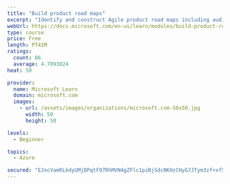 ```yaml
---
title: "Build product road maps"
excerpt: "Identify and construct Agile product road maps including audiences, prioritization, themes, milestones, epics, and user stories."
webUrl: https://docs.microsoft.com/en-us/learn/modules/build-product-roadmaps/
type: course
price: Free
length: PT41M
ratings:
  count: 86
  average: 4.7093024
heat: 50

provider:
  name: Microsoft Learn
  domain: microsoft.com
  images:
    - url: /assets/images/organizations/microsoft.com-50x50.jpg
      width: 50
      height: 50

levels:
  - Beginner

topics:
  - Azure

secured: "EJncVamRLkdyUMjDPqtF97RhMVN4gZFlc1pzBjSdcNKHzCHyG7JTym3zf+xf5lmSCtoXS3PXr6n2jPekoOnXDJ1fZxIceDoPmVmAACK+t/3xVQAwLljkoQMa7ro5xUE2aiwWJvgoz0NjHuzu7cWjkPBsNJCEckYokZ4wDpcKeS7EBO1Pqj9Q3Q/C9PMfe76kA3pyRifNtq/CTS8n2uekvqbBrxYw5WbTEZHy49OOH6Cwz69e6nJrW1sMsTjq5fH6TyRJchT2HxyMRmQ8k8eGLUwe7mj5GGZZqWV/zlYNzlgCyMql4XddBPpCqXZHTXR1oqGHFwZ565+2VEjpGih+SLn77RRMaMVU2d4Yz+siVI773xokuKdsWcLYb+pLGUdGj6zPyHj81jLRWN06eGXUmWFZTqkDoV8HDfGm/2TI6BU=;oCAy6mq7sNgjy9fmNh1H7g=="
---
```


